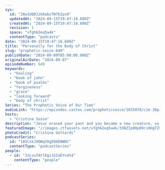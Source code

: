 ```yaml
---
sys:
  id: "28w1UQ8JzUAabzfW7b2ps0"
  updatedAt: "2024-09-15T19:47:18.680Z"
  createdAt: "2024-09-15T19:47:18.680Z"
  revision: 1
  space: "vfgh62eq5a4k"
  contentType: "podcasts"
date: "2024-09-15T19:47:18.680Z"
title: "Personally for the Body of Christ"
slug: "prophetic-voice-649"
publishDate: "2024-09-09T05:00:00.000Z"
originalAirDate: "2024-09-07"
episodeNumber: 649
keywords:
  - "healing"
  - "book of john"
  - "book of psalms"
  - "forgiveness"
  - "grace"
  - "looking forward"
  - "body of christ"
Series: "The Prophetic Voice of Our Time"
audioLink: "https://episodes.castos.com/propheticvoice/1835078/c1e-38pi5pmv8c6zmzn-0vd6wv2qfmg0-oo3hru.mp3?_gl=1*17w1swz*_gcl_au*MTU0NTM4MTM2Ni4xNzE5NjM3NjM1"
hosts:
  - "Cristina Sosso"
description: "Jesus erased your past and you became a new creature, so stop dwelling on what was. You cannot change the past, but you do have control over today and tomorrow. Let the Holy Spirit guide you and let us continue to look and move forward."
featuredImage: "//images.ctfassets.net/vfgh62eq5a4k/3SNZIp0Op09riOHgTZvc08/6b53ebaa9941c70d835ab020864b5f9f/cristina-gottardi-wndpWTiDuT0-unsplash__1_.jpg"
photoCredit: "Cristina Gottardi"
podcastSeries:
  id: "185CxkJ9QWqYAgE86EWWOC"
  contentType: "podcastSeries"
people:
  - id: "3zLvufAtlKgiiGIaEYs4S4"
    contentType: "people"
---
```

